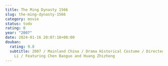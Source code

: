 ```yaml
---
title: The Ming Dynasty 1566
slug: the-ming-dynasty-1566
category: movie
status: todo
rating: 0
year: "2007"
date: 2024-01-16 20:07:18+08:00
douban:
  rating: 9.8
  subtitle: 2007 / Mainland China / Drama Historical Costume / Directed by Zhang
    Li / Featuring Chen Baoguo and Huang Zhizhong
---
```



